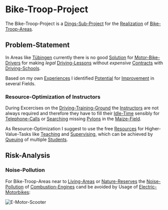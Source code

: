 # Bike-Troop-Project

The Bike-Troop-Project is a [Dings-Sub-Project](300000033.md) for the [Realization](600033.md) of [Bike-Troop-Areas](300060002.md).

## Problem-Statement

In Areas like [Tübingen](2000001.md) currently there is no good [Solution](600024.md) for [Motor-Bike-Drivers](1100100006.md) for making *legal* [Driving-Lessons](1100000014.md) without *expensive* [Contracts](670037.md) with [Driving-Schools](1100100003.md).

Based on my own [Experiences](600096.md) I identified [Potential](60128.md) for [Improvement](60135.md) in several Fields.

### Resource-Optimization of Instructors

During Excercises on the [Driving-Training-Ground](1100100004.md) the [Instructors](202000017.md) are not always required and therefore they have to fill their [Idle-Time](600192.md) sensibly for [Telephone-Calls](1000020001.md) or [Searching](600091.md) missing [Pylons](1100100007.md) in the [Maize-Field](260100003.md).

As Resource-Optimization I suggest to use the free [Resources](60174.md) for Higher-Value-Tasks like [Teaching](600193.md) and [Supervising](600194.md), which can be achieved by [Queuing](404.md) of multiple [Students](60087.md).

## Risk-Analysis

### Noise-Pollution

For Bike-Troop-Areas near to [Living-Areas](404.md) or [Nature-Reserves](404.md) the [Noise-Pollution](290000001.md) of [Combustion-Engines](200400008.md) cand be avoided by Usage of [Electric-Motorbikes](200500006.md):

![E-Motor-Scooter](400000174.jpg)
